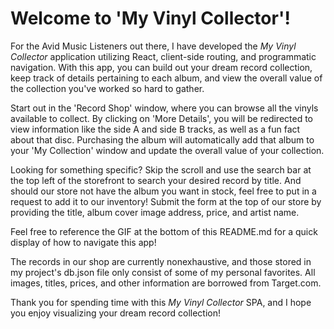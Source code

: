 # Welcome to 'My Vinyl Collector'!

For the Avid Music Listeners out there, I have developed the *My Vinyl Collector* application utilizing React, client-side routing, and programmatic navigation. With this app, you can build out your dream record collection, keep track of details pertaining to each album, and view the overall value of the collection you've worked so hard to gather.

Start out in the 'Record Shop' window, where you can browse all the vinyls available to collect. By clicking on 'More Details', you will be redirected to view information like the side A and side B tracks, as well as a fun fact about that disc. Purchasing the album will automatically add that album to your 'My Collection' window and update the overall value of your collection.

Looking for something specific? Skip the scroll and use the search bar at the top left of the storefront to search your desired record by title. And should our store not have the album you want in stock, feel free to put in a request to add it to our inventory! Submit the form at the top of our store by providing the title, album cover image address, price, and artist name. 

Feel free to reference the GIF at the bottom of this README.md for a quick display of how to navigate this app!

The records in our shop are currently nonexhaustive, and those stored in my project's db.json file only consist of some of my personal favorites. All images, titles, prices, and other information are borrowed from Target.com.

Thank you for spending time with this *My Vinyl Collector* SPA, and I hope you enjoy visualizing your dream record collection!